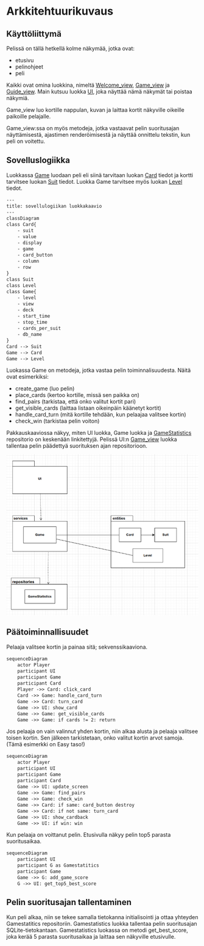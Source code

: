 # Arkkitehtuurikuvaus

## Käyttöliittymä

Pelissä on tällä hetkellä kolme näkymää, jotka ovat:
- etusivu
- pelinohjeet
- peli

Kaikki ovat omina luokkina, nimeltä [Welcome_view](../ui/welcome_view.py), [Game_view](../ui/game_view.py) ja [Guide_view](../ui/how_to_play_guide.py). Main kutsuu luokka [UI](../ui/ui.py), joka näyttää nämä näkymät tai poistaa näkymiä.

Game_view luo kortille nappulan, kuvan ja laittaa kortit näkyville oikeille paikoille pelajalle. 

Game_view:ssa on myös metodeja, jotka vastaavat pelin suoritusajan näyttämisestä, ajastimen renderöimisestä ja näyttää onnittelu tekstin, kun peli on voitettu. 

## Sovelluslogiikka

Luokkassa [Game](../services/game.py) luodaan peli eli siinä tarvitaan luokan [Card](../entities/card.py) tiedot ja kortti tarvitsee luokan [Suit](../entities/card_suit.py) tiedot. Luokka Game tarvitsee myös luokan [Level](../entities/game_level.py) tiedot.

```mermaid
---
title: sovellulogiikan luokkakaavio
---
classDiagram
class Card{
    - suit
    - value
    - display
    - game
    - card_button
    - column
    - row
}
class Suit
class Level
class Game{
    - level
    - view
    - deck
    - start_time
    - stop_time
    - cards_per_suit
    - db_name
}
Card --> Suit
Game --> Card
Game --> Level
```
Luokassa Game on metodeja, jotka vastaa pelin toiminnalisuudesta.
Näitä ovat esimerkiksi:
- create_game (luo pelin)
- place_cards (kertoo kortille, missä sen paikka on)
- find_pairs (tarkistaa, että onko valitut kortit pari)
- get_visible_cards (laittaa listaan oikeinpäin käänetyt kortit)
- handle_card_turn (mitä kortille tehdään, kun pelaajaa valitsee kortin)
- check_win (tarkistaa pelin voiton)

Pakkauskaaviossa näkyy, miten UI luokka, Game luokka ja [GameStatistics](../repositories/game_statitics_repository.py) repositorio  on keskenään linkitettyjä. Pelissä UI:n [Game_view](../ui/game_view.py)  luokka tallentaa pelin päädettyä suorituksen ajan repositorioon.

![pakkauskuva.png](./kuvat/pakkauskuva.png)

## Päätoiminnallisuudet

Pelaaja valitsee kortin ja painaa sitä; sekvenssikaaviona. 

```mermaid
sequenceDiagram
    actor Player 
    participant UI
    participant Game
    participant Card
    Player ->> Card: click_card
    Card ->> Game: handle_card_turn
    Game ->> Card: turn_card
    Game ->> UI: show_card
    Game ->> Game: get_visible_cards
    Game ->> Game: if cards != 2: return
```

Jos pelaaja on vain valinnut yhden kortin, niin alkaa alusta ja pelaaja valitsee toisen kortin. Sen jälkeen tarkistetaan, onko valitut kortin arvot samoja. (Tämä esimerkki on Easy taso!)

```mermaid
sequenceDiagram
    actor Player 
    participant UI
    participant Game
    participant Card
    Game ->> UI: update_screen
    Game ->> Game: find_pairs
    Game ->> Game: check_win
    Game ->> Card: if same: card_button destroy
    Game ->> Card: if not same: turn_card
    Game ->> UI: show_cardback
    Game ->> UI: if win: win
```

Kun pelaaja on voittanut pelin. Etusivulla näkyy pelin top5 parasta suoritusaikaa.

```mermaid
sequenceDiagram
    participant UI
    participant G as Gamestatitics
    participant Game
    Game ->> G: add_game_score
    G ->> UI: get_top5_best_score
```    

## Pelin suoritusajan tallentaminen

Kun peli alkaa, niin se tekee samalla tietokanna initialisointi ja ottaa yhteyden Gamestatitics repositoriin.
Gamestatistics luokka tallentaa pelin suoritusajan SQLite-tietokantaan. Gamestatistics luokassa on metodi get_best_score, joka kerää 5 parasta suoritusaikaa ja laittaa sen näkyville etusivulle. 


